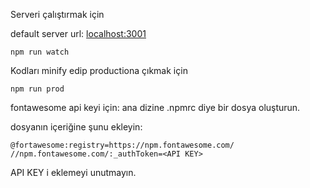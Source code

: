 Serveri çalıştırmak için

default server url: [localhost:3001](http://localhost:3001)

```shell
npm run watch
```

Kodları minify edip productiona çıkmak için
```shell
npm run prod
```

fontawesome api keyi için:
ana dizine .npmrc diye bir dosya oluşturun.

dosyanın içeriğine şunu ekleyin:

```
@fortawesome:registry=https://npm.fontawesome.com/
//npm.fontawesome.com/:_authToken=<API KEY>
```
API KEY i eklemeyi unutmayın.